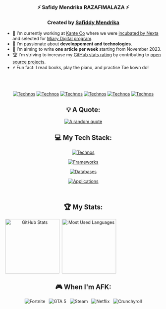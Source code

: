 <div align="center">

###  ⚡ Safidy Mendrika RAZAFIMALAZA ⚡

<div align="center">

### Created by [Safiddy Mendrika](https://github.com/safidyMendrika)

<div align="left">

- 🔭 I’m currently working at [Kante Co](https://kanteco.com) where we were [incubated by Nexta](https://www.linkedin.com/company/nexta-accelerator/?originalSubdomain=mg) and selected for [Miary Digital program](https://digital.miary.mg/).
- 🌱 I’m passionate about **developpement and technologies**.
- 📝 I’m aiming to write **one article per week** starting from November 2023.
- 🏆 I'm striving to increase my [GitHub stats rating](#🏆-my-stats) by contributing to [open source projects](https://opensource.com/resources/what-open-source).
- ⚡ Fun fact: I read books, play the piano, and practise Tae kown do!

</div>
<br/>
<br/>

<div>

[![Technos](https://skillicons.dev/icons?i=instagram)](https://www.instagram.com/mendrick_rzf/)
[![Technos](https://skillicons.dev/icons?i=github)](https://github.com/SafidyMendrika)
[![Technos](https://skillicons.dev/icons?i=gmail)](mailto:mendrikarazafimalaza@gmail.com)
[![Technos](https://skillicons.dev/icons?i=linkedin)](https://www.linkedin.com/in/safidy-mendrika-razafimalaza-549b3a255/)
[![Technos](https://skillicons.dev/icons?i=twitter)](https://twitter.com/mendrika_r)
[![Technos](https://skillicons.dev/icons?i=web)](https://mendrikarazafimalaza@onrender.com)
</div>

</div>


## 💡 A Quote:

[![A random quote](https://quotes-github-readme.vercel.app/api?type=horizontal&theme=dark)](https://github.com/piyushsuthar/github-readme-quotes)

<div align="center">

## 💻 My Tech Stack:

[![Technos](https://skillicons.dev/icons?i=html,css,js,nodejs,java,c,cs,php,python,ruby)](https://github.com/SafidyMendrika)

[![Frameworks](https://skillicons.dev/icons?i=ts,react,angular,laravel,spring,express,bootstrap,wordpress,flask,electron,django)](https://skillicons.dev)
    
[![Databases](https://skillicons.dev/icons?i=mysql,postgresql,firebase,mongodb,gcp)](https://github.com/SafidyMendrika)

[![Applications](https://skillicons.dev/icons?i=vscode,visualstudio,postman,linux,figma,androidstudio,idea,gmail)](https://github.com/SafidyMendrika)

</div>


<br/>

## 🏆 My Stats:

<p style="display:flex">
    <img  height=175  alt="GitHub Stats" src="https://github-readme-stats.vercel.app/api?username=safidymendrika&show_icons=true&count_private=true&theme=dark" />&nbsp;&nbsp;
    <img  height=175  alt="Most Used Languages" src="https://github-readme-stats.vercel.app/api/top-langs/?username=safidymendrika&layout=compact&theme=dark" />&nbsp;&nbsp;
</p>



## 🎮 When I'm AFK:

![Fortnite](https://img.shields.io/badge/Playstation%205-003791?style=for-the-badge&logo=playstation-5&logoColor=white) &nbsp;
![GTA 5](https://img.shields.io/badge/Switch-E60012?style=for-the-badge&logo=nintendo-switch&logoColor=white) &nbsp;
![Steam](https://img.shields.io/badge/steam-%23000000.svg?style=for-the-badge&logo=steam&logoColor=white) &nbsp;
![Netflix](https://img.shields.io/badge/Netflix-E50914?style=for-the-badge&logo=netflix&logoColor=white) &nbsp;
![Crunchyroll](https://img.shields.io/badge/Crunchyroll-F47521?style=for-the-badge&logo=crunchyroll&logoColor=white)
